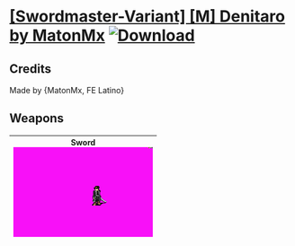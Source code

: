 # [\[Swordmaster-Variant\] \[M\] Denitaro by MatonMx](./) [![Download](https://img.shields.io/badge/Download-%5BSwordmaster--Variant%5D%20%5BM%5D%20Denitaro%20by%20MatonMx-red)](https://minhaskamal.github.io/DownGit/#/home?url=https://github.com/Klokinator/FE-Repo/tree/main/Battle%20Animations/Infantry%20-%20(Swd)%20Myrms%20and%20Swordmasters/%5BSwordmaster-Variant%5D%20%5BM%5D%20Denitaro%20by%20MatonMx)
## Credits

Made by {MatonMx, FE Latino}

## Weapons

| <b>Sword</b><br/><img alt="Sword animation" src="./1.%20Sword/Sword.gif"/> |
| :---: |
